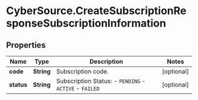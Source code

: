 # CyberSource.CreateSubscriptionResponseSubscriptionInformation

## Properties
Name | Type | Description | Notes
------------ | ------------- | ------------- | -------------
**code** | **String** | Subscription code.  | [optional] 
**status** | **String** | Subscription Status:  - `PENDING`  - `ACTIVE`  - `FAILED`  | [optional] 


